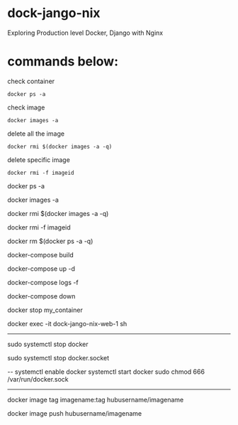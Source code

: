# dock-jango-nix
Exploring Production level Docker, Django with Nginx



# commands below:

check container
```
docker ps -a
```

check image
```
docker images -a
```
delete all the image
```
docker rmi $(docker images -a -q)
```

delete specific image
```
docker rmi -f imageid
```
docker ps -a

docker images -a

docker rmi $(docker images -a -q)

docker rmi -f imageid

docker rm $(docker ps -a -q)

docker-compose build

docker-compose up -d

docker-compose logs -f


docker-compose down

docker stop my_container

docker exec -it dock-jango-nix-web-1 sh



---

sudo systemctl stop docker

sudo systemctl stop docker.socket

--
systemctl enable docker
systemctl start docker
sudo chmod 666 /var/run/docker.sock

---





docker image tag imagename:tag hubusername/imagename

docker image push hubusername/imagename
